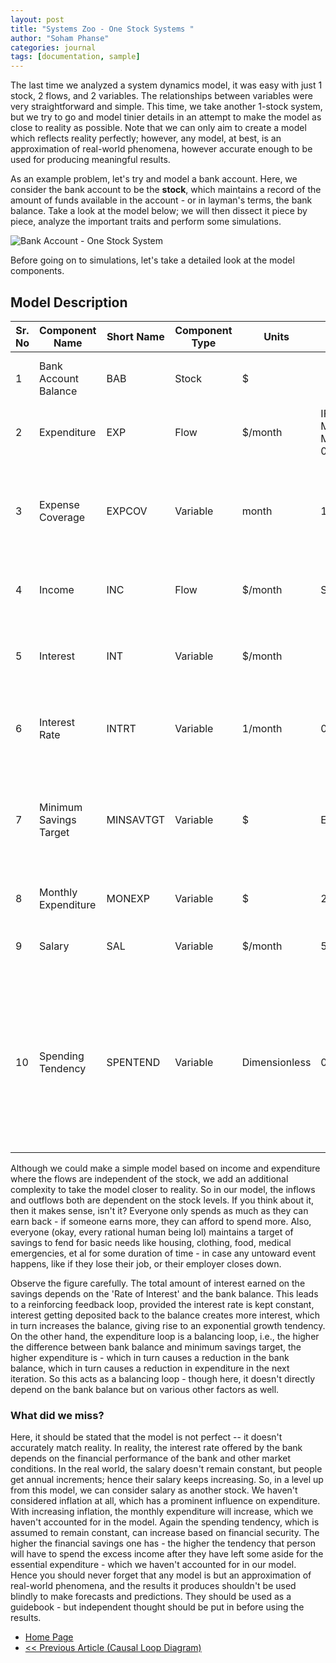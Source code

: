 ```yaml
---
layout: post
title: "Systems Zoo - One Stock Systems "
author: "Soham Phanse"
categories: journal
tags: [documentation, sample]
---
```


<script>
MathJax = {tex: {inlineMath: [['$', '$'], ['\\(', '\\)']]}, svg: {fontCache: 'global'}};
</script>
<script type="text/javascript" id="MathJax-script" async src="https://cdn.jsdelivr.net/npm/mathjax@3/es5/tex-svg.js">  </script>

The last time we analyzed a system dynamics model, it was easy with just 1 stock, 2 flows, and 2 variables. The relationships between variables were very straightforward and simple. This time, we take another 1-stock system, but we try to go and model tinier details in an attempt to make the model as close to reality as possible. Note that we can only aim to create a model which reflects reality perfectly; however, any model, at best, is an approximation of real-world phenomena, however accurate enough to be used for producing meaningful results. 

As an example problem, let's try and model a bank account. Here, we consider the bank account to be the **stock**, which maintains a record of the amount of funds available in the account - or in layman's terms, the bank balance. Take a look at the model below; we will then dissect it piece by piece, analyze the important traits and perform some simulations. 

![Bank Account - One Stock System](https://sohamphanseiitb.github.io/th-ink-in-systems/assets/img/bank_account_model.jpg)

Before going on to simulations, let's take a detailed look at the model components.

## Model Description

| Sr. No | Component Name | Short Name | Component Type | Units | Expression | Initial Value | Explanation |
| ------ | -------------- | ---------- | -------------- | ----- | ---------- | ------------- | ----------- | 
| 1 | Bank Account Balance | BAB | Stock | \$ | $$ \int(Income - Expenditure) $$ | 100 | Records the available account balance |
| 2 | Expenditure | EXP | Flow | \$/month | IF THEN ELSE ((BAB-MINSAVTGT)>0, (BAB-MINSAVTGT)XSPENTEND, 0 | NA | records monthly expenditure |
| 3 | Expense Coverage | EXPCOV | Variable | month | 12 | NA | Duration for which the current balance should suffice wrt to basic monthly expenditure|
| 4 | Income | INC | Flow | \$/month | SAL + INT | | Records monthly income from all sources |
| 5 | Interest | INT | Variable | \$/month | $$ \frac{BAB \times INTRT}{100} $$| | Registers principal interest gained from bank for savings|
| 6 | Interest Rate | INTRT | Variable | 1/month | 0.33 | | Rate of interest the bank offers for savings account |
| 7 | Minimum Savings Target | MINSAVTGT | Variable | $ | EXPCOV*MONEXP | | Minimum amount of bank balance to cover basic monthly expenditure for EXPCOV amount of duration|
| 8 | Monthly Expenditure | MONEXP | Variable | $ | 20 | | Registers monthly expenditure |
| 9 | Salary | SAL | Variable | $/month | 50 | | Registers amount of salary earned per month |
| 10 | Spending Tendency | SPENTEND | Variable | Dimensionless | 0.15 | | Records the spending tendency of the account owner - the higher the value, the higher the user's spending - this acts as a multiplier and hence is dimensionless |

Although we could make a simple model based on income and expenditure where the flows are independent of the stock, we add an additional complexity to take the model closer to reality. So in our model, the inflows and outflows both are dependent on the stock levels. If you think about it, then it makes sense, isn't it? Everyone only spends as much as they can earn back - if someone earns more, they can afford to spend more. Also, everyone (okay, every rational human being lol) maintains a target of savings to fend for basic needs like housing, clothing, food, medical emergencies, et al for some duration of time - in case any untoward event happens, like if they lose their job, or their employer closes down. 

Observe the figure carefully. The total amount of interest earned on the savings depends on the 'Rate of Interest' and the bank balance. This leads to a reinforcing feedback loop, provided the interest rate is kept constant, interest getting deposited back to the balance creates more interest, which in turn increases the balance, giving rise to an exponential growth tendency. On the other hand, the expenditure loop is a balancing loop, i.e., the higher the difference between bank balance and minimum savings target, the higher expenditure is - which in turn causes a reduction in the bank balance, which in turn causes a reduction in expenditure in the next iteration. So this acts as a balancing loop - though here, it doesn't directly depend on the bank balance but on various other factors as well. 

### What did we miss?

Here, it should be stated that the model is not perfect -- it doesn't accurately match reality. In reality, the interest rate offered by the bank depends on the financial performance of the bank and other market conditions. In the real world, the salary doesn't remain constant, but people get annual increments; hence their salary keeps increasing. So, in a level up from this model, we can consider salary as another stock. We haven't considered inflation at all, which has a prominent influence on expenditure. With increasing inflation, the monthly expenditure will increase, which we haven't accounted for in the model. Again the spending tendency, which is assumed to remain constant, can increase based on financial security. The higher the financial savings one has - the higher the tendency that person will have to spend the excess income after they have left some aside for the essential expenditure - which we haven't accounted for in our model. Hence you should never forget that any model is but an approximation of real-world phenomena, and the results it produces shouldn't be used blindly to make forecasts and predictions. They should be used as a guidebook - but independent thought should be put in before using the results. 

<!-- Based on the figure we can conclude that when the ROI (Rate of Interest) and ROE(Rate of Expenditure) are equal the stock level will be maintained at a constant rate. We explore the stock level behaviour when either of the ROI or ROE are zero.  When we have a zero ROE and a finite ROI, we can see exponentialgrowth in the stock levels, thus we can conclude that in such an event it is the reinforcing loopthat regulates the behaviour of the stock level and causes such exponential growth.  Whereasin the event of zero ROI but finite ROE, we can see that the decline is very slow as comparedto the earlier case, hinting that there is a balancing loop regulating the behaviour.  In the firstcase, more amount creates more interest, which results into more amount – inducing a couplingand eventually exponential nature.  In the second case, less amount means less expenditurewhich results into better retention of the available amount – displaying the balancing nature.

![Balancing and Reinforcing Feedback loops at play](https://sohamphanseiitb.github.io/Think-in-Systems/assets/system-dynamics/interest-model-2.png)

We have used the tools to simulate a system's response in different conditions. Here, being a single stock system, it was easy to calculate and get the results. Systems get complicated when there are multiple stocks, feedbacks and external factors affecting stock level and flows. -->

- [Home Page](https://sohamphanseiitb.github.io/th-ink-in-systems/about-the-author)
- [<< Previous Article (Causal Loop Diagram)](https://sohamphanseiitb.github.io/th-ink-in-systems/Causal-Loop-Diagrams)
